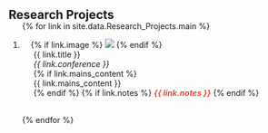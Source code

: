 <h2 id="Research_Projects" style="margin: 2px 0px -15px;">Research Projects</h2>

<div class="Research_Projects">
<ol class="bibliography">

{% for link in site.data.Research_Projects.main %}

<li>
<div class="pub-row">
  <!-- 图片部分 -->
  <div class="col-sm-3 abbr" style="position: relative;padding-right: 15px;padding-left: 15px;">
    {% if link.image %} 
    <img src="{{ link.image }}" class="teaser img-fluid z-depth-1" style="width=100;height=40%">
    {% endif %}
  </div>

  <!-- 内容部分 -->
  <div class="col-sm-9" style="position: relative;padding-right: 15px;padding-left: 20px;">
      <!-- 项目标题 -->
      <div class="title">{{ link.title }}</div>
      <div class="periodical"><em>{{ link.conference }}</em></div>
      {% if link.mains_content %}
      <div class="content">{{ link.mains_content }}</div>
      {% endif %}    
      {% if link.notes %}
      <strong><i style="color:#e74d3c">{{ link.notes }}</i></strong>
      {% endif %}
  </div>
</div>
</li>
<br>

{% endfor %}

</ol>
</div>
